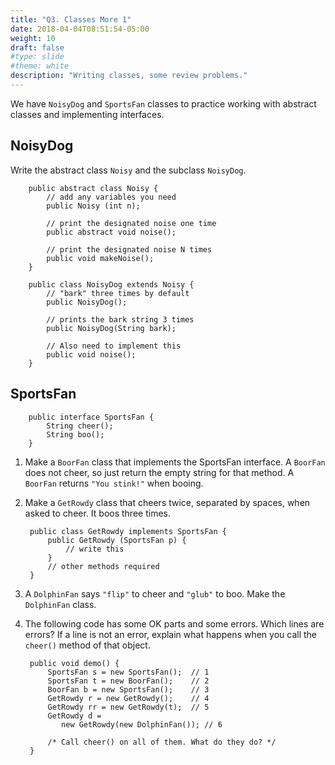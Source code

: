 ```yaml
---
title: "Q3. Classes More 1"
date: 2018-04-04T08:51:54-05:00
weight: 10
draft: false
#type: slide
#theme: white
description: "Writing classes, some review problems."
---
```


We have `NoisyDog` and `SportsFan` classes to practice working with
abstract classes and implementing interfaces.

## NoisyDog

Write the abstract class `Noisy` and the subclass `NoisyDog`.

        public abstract class Noisy {
            // add any variables you need
            public Noisy (int n);

            // print the designated noise one time
            public abstract void noise();
            
            // print the designated noise N times
            public void makeNoise();
        }

        public class NoisyDog extends Noisy {
            // "bark" three times by default
            public NoisyDog(); 
            
            // prints the bark string 3 times
            public NoisyDog(String bark);

            // Also need to implement this
            public void noise();
        }

## SportsFan

        public interface SportsFan { 
            String cheer();
            String boo();
        }
        
1. Make a `BoorFan` class that implements the SportsFan interface. A `BoorFan` does not cheer, so just return the empty string for that method. A `BoorFan` returns `"You stink!"` when booing.

2. Make a `GetRowdy` class that cheers twice, separated by spaces, when asked to cheer. It boos three times. 

        public class GetRowdy implements SportsFan {
            public GetRowdy (SportsFan p) {
                // write this
            }
            // other methods required 
        }
        
3. A `DolphinFan` says `"flip"` to cheer and `"glub"` to boo. Make the
   `DolphinFan` class.

4. The following code has some OK parts and some errors. Which lines are errors? If a line is not an error, explain what happens when you call the `cheer()` method of that object.

        public void demo() {
            SportsFan s = new SportsFan();  // 1
            SportsFan t = new BoorFan();    // 2
            BoorFan b = new SportsFan();    // 3
            GetRowdy r = new GetRowdy();    // 4
            GetRowdy rr = new GetRowdy(t);  // 5
            GetRowdy d = 
               new GetRowdy(new DolphinFan()); // 6

            /* Call cheer() on all of them. What do they do? */ 
        }


